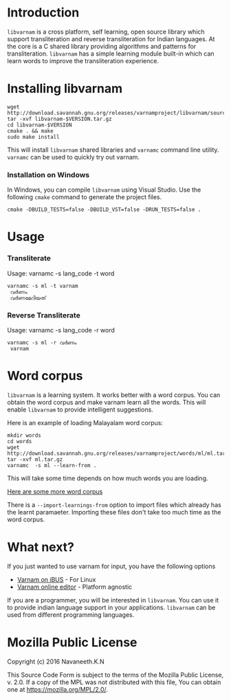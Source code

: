 Introduction
============

`libvarnam` is a cross platform, self learning, open source library which support transliteration and reverse transliteration for Indian languages. At the core is a C shared library providing algorithms and patterns for transliteration. `libvarnam` has a simple learning module built-in which can learn words to improve the transliteration experience.

Installing libvarnam
====================

```shell
wget http://download.savannah.gnu.org/releases/varnamproject/libvarnam/source/libvarnam-$VERSION.tar.gz
tar -xvf libvarnam-$VERSION.tar.gz
cd libvarnam-$VERSION
cmake . && make
sudo make install
```

This will install `libvarnam` shared libraries and `varnamc` command line utility. `varnamc` can be used to quickly try out varnam.

### Installation on Windows

In Windows, you can compile `libvarnam` using Visual Studio. Use the following `cmake` command to generate the project files.

```shell
cmake -DBUILD_TESTS=false -DBUILD_VST=false -DRUN_TESTS=false .
```

Usage
=====

### Transliterate

Usage: varnamc -s lang_code -t word

```shell
varnamc -s ml -t varnam
 വർണം
 വർണമേറിയത്
```

### Reverse Transliterate

Usage: varnamc -s lang_code -r word

```shell
varnamc -s ml -r വർണം
 varnam
```

Word corpus
===========

`libvarnam` is a learning system. It works better with a word corpus. You can obtain the word corpus and make varnam learn all the words. This will enable `libvarnam` to provide intelligent suggestions.

Here is an example of loading Malayalam word corpus:

```shell
mkdir words
cd words
wget http://download.savannah.gnu.org/releases/varnamproject/words/ml/ml.tar.gz
tar -xvf ml.tar.gz
varnamc  -s ml --learn-from .
```

This will take some time depends on how much words you are loading.

[Here are some more word corpus](http://mirror.rackdc.com/savannah/varnamproject/words/)

There is a `--import-learnings-from` option to import files which already has the learnt paramaeter. Importing these files don't take too much time as the word corpus.

What next?
==========

If you just wanted to use varnam for input, you have the following options

-	[Varnam on iBUS](https://github.com/varnamproject/libvarnam-ibus) - For Linux
-	[Varnam online editor](https://www.varnamproject.com/editor) - Platform agnostic

If you are a programmer, you will be interested in `libvarnam`. You can use it to provide indian language support in your applications. `libvarnam` can be used from different programming languages.

Mozilla Public License
======================

Copyright (c) 2016 Navaneeth.K.N

This Source Code Form is subject to the terms of the Mozilla Public License, v. 2.0. If a copy of the MPL was not distributed with this file, You can obtain one at https://mozilla.org/MPL/2.0/.
